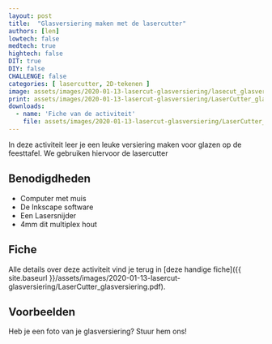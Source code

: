 ```yaml
---
layout: post
title:  "Glasversiering maken met de lasercutter"
authors: [len]
lowtech: false
medtech: true
hightech: false
DIT: true
DIY: false
CHALLENGE: false
categories: [ lasercutter, 2D-tekenen ]
image: assets/images/2020-01-13-lasercut-glasversiering/lasecut_glasversiering.png
print: assets/images/2020-01-13-lasercut-glasversiering/LaserCutter_glasversiering.pdf
downloads:
  - name: 'Fiche van de activiteit'
    file: assets/images/2020-01-13-lasercut-glasversiering/LaserCutter_glasversiering.pdf
---
```

In deze activiteit leer je een leuke versiering maken voor glazen op de feesttafel. We gebruiken hiervoor de lasercutter

## Benodigdheden

* Computer met muis
* De Inkscape software
* Een Lasersnijder
* 4mm dit multiplex hout

## Fiche
Alle details over deze activiteit vind je terug in [deze handige fiche]({{ site.baseurl }}/assets/images/2020-01-13-lasercut-glasversiering/LaserCutter_glasversiering.pdf).

## Voorbeelden
Heb je een foto van je glasversiering? Stuur hem ons!